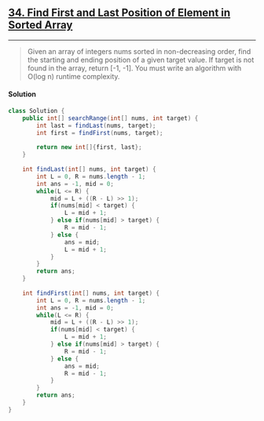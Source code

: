 ## [34. Find First and Last Position of Element in Sorted Array](https://leetcode.com/problems/find-first-and-last-position-of-element-in-sorted-array/)

---

> Given an array of integers nums sorted in non-decreasing order, find the starting and ending position of a given target value. 
> If target is not found in the array, return [-1, -1]. 
> You must write an algorithm with O(log n) runtime complexity.

#### Solution

```java
class Solution {
    public int[] searchRange(int[] nums, int target) {
        int last = findLast(nums, target);
        int first = findFirst(nums, target);
        
        return new int[]{first, last};
    }
    
    int findLast(int[] nums, int target) {
        int L = 0, R = nums.length - 1;
        int ans = -1, mid = 0;
        while(L <= R) {
            mid = L + ((R - L) >> 1);
            if(nums[mid] < target) {
                L = mid + 1;
            } else if(nums[mid] > target) {
                R = mid - 1;
            } else {
                ans = mid;
                L = mid + 1;
            }
        }
        return ans;
    }
    
    int findFirst(int[] nums, int target) {
        int L = 0, R = nums.length - 1;
        int ans = -1, mid = 0;
        while(L <= R) {
            mid = L + ((R - L) >> 1);
            if(nums[mid] < target) {
                L = mid + 1;
            } else if(nums[mid] > target) {
                R = mid - 1;
            } else {
                ans = mid;
                R = mid - 1;
            }
        }
        return ans;
    }
}
```